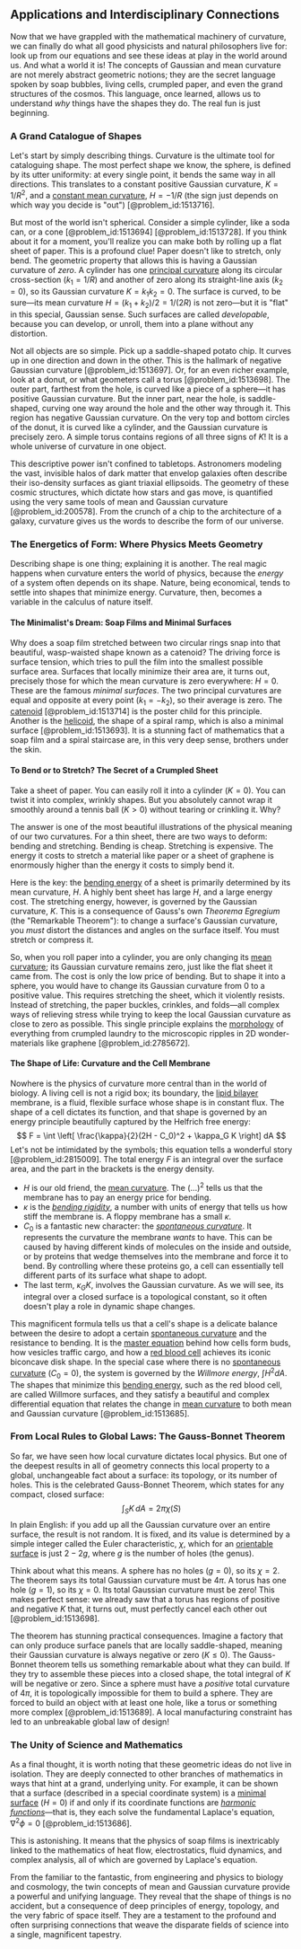 ## Applications and Interdisciplinary Connections

Now that we have grappled with the mathematical machinery of curvature, we can finally do what all good physicists and natural philosophers live for: look up from our equations and see these ideas at play in the world around us. And what a world it is! The concepts of Gaussian and mean curvature are not merely abstract geometric notions; they are the secret language spoken by soap bubbles, living cells, crumpled paper, and even the grand structures of the cosmos. This language, once learned, allows us to understand *why* things have the shapes they do. The real fun is just beginning.

### A Grand Catalogue of Shapes

Let's start by simply describing things. Curvature is the ultimate tool for cataloguing shape. The most perfect shape we know, the sphere, is defined by its utter uniformity: at every single point, it bends the same way in all directions. This translates to a constant positive Gaussian curvature, $K = 1/R^2$, and a [constant mean curvature](@article_id:193514), $H = -1/R$ (the sign just depends on which way you decide is "out") [@problem_id:1513716].

But most of the world isn't spherical. Consider a simple cylinder, like a soda can, or a cone [@problem_id:1513694] [@problem_id:1513728]. If you think about it for a moment, you'll realize you can make both by rolling up a flat sheet of paper. This is a profound clue! Paper doesn't like to stretch, only bend. The geometric property that allows this is having a Gaussian curvature of *zero*. A cylinder has one [principal curvature](@article_id:261419) along its circular cross-section ($k_1 = 1/R$) and another of zero along its straight-line axis ($k_2=0$), so its Gaussian curvature $K = k_1 k_2 = 0$. The surface is curved, to be sure—its mean curvature $H = (k_1+k_2)/2 = 1/(2R)$ is not zero—but it is "flat" in this special, Gaussian sense. Such surfaces are called *developable*, because you can develop, or unroll, them into a plane without any distortion.

Not all objects are so simple. Pick up a saddle-shaped potato chip. It curves up in one direction and down in the other. This is the hallmark of negative Gaussian curvature [@problem_id:1513697]. Or, for an even richer example, look at a donut, or what geometers call a torus [@problem_id:1513698]. The outer part, farthest from the hole, is curved like a piece of a sphere—it has positive Gaussian curvature. But the inner part, near the hole, is saddle-shaped, curving one way around the hole and the other way through it. This region has negative Gaussian curvature. On the very top and bottom circles of the donut, it is curved like a cylinder, and the Gaussian curvature is precisely zero. A simple torus contains regions of all three signs of $K$! It is a whole universe of curvature in one object.

This descriptive power isn't confined to tabletops. Astronomers modeling the vast, invisible halos of dark matter that envelop galaxies often describe their iso-density surfaces as giant triaxial ellipsoids. The geometry of these cosmic structures, which dictate how stars and gas move, is quantified using the very same tools of mean and Gaussian curvature [@problem_id:200578]. From the crunch of a chip to the architecture of a galaxy, curvature gives us the words to describe the form of our universe.

### The Energetics of Form: Where Physics Meets Geometry

Describing shape is one thing; explaining it is another. The real magic happens when curvature enters the world of physics, because the *energy* of a system often depends on its shape. Nature, being economical, tends to settle into shapes that minimize energy. Curvature, then, becomes a variable in the calculus of nature itself.

#### The Minimalist's Dream: Soap Films and Minimal Surfaces

Why does a soap film stretched between two circular rings snap into that beautiful, wasp-waisted shape known as a catenoid? The driving force is surface tension, which tries to pull the film into the smallest possible surface area. Surfaces that locally minimize their area are, it turns out, precisely those for which the mean curvature is zero everywhere: $H = 0$. These are the famous *minimal surfaces*. The two principal curvatures are equal and opposite at every point ($k_1 = -k_2$), so their average is zero. The [catenoid](@article_id:271133) [@problem_id:1513714] is the poster child for this principle. Another is the [helicoid](@article_id:263593), the shape of a spiral ramp, which is also a minimal surface [@problem_id:1513693]. It is a stunning fact of mathematics that a soap film and a spiral staircase are, in this very deep sense, brothers under the skin.

#### To Bend or to Stretch? The Secret of a Crumpled Sheet

Take a sheet of paper. You can easily roll it into a cylinder ($K=0$). You can twist it into complex, wrinkly shapes. But you absolutely cannot wrap it smoothly around a tennis ball ($K>0$) without tearing or crinkling it. Why?

The answer is one of the most beautiful illustrations of the physical meaning of our two curvatures. For a thin sheet, there are two ways to deform: bending and stretching. Bending is cheap. Stretching is expensive. The energy it costs to stretch a material like paper or a sheet of graphene is enormously higher than the energy it costs to simply bend it.

Here is the key: the [bending energy](@article_id:174197) of a sheet is primarily determined by its mean curvature, $H$. A highly bent sheet has large $H$, and a large energy cost. The stretching energy, however, is governed by the Gaussian curvature, $K$. This is a consequence of Gauss's own *Theorema Egregium* (the "Remarkable Theorem"): to change a surface's Gaussian curvature, you *must* distort the distances and angles on the surface itself. You must stretch or compress it.

So, when you roll paper into a cylinder, you are only changing its [mean curvature](@article_id:161653); its Gaussian curvature remains zero, just like the flat sheet it came from. The cost is only the low price of bending. But to shape it into a sphere, you would have to change its Gaussian curvature from $0$ to a positive value. This requires stretching the sheet, which it violently resists. Instead of stretching, the paper buckles, crinkles, and folds—all complex ways of relieving stress while trying to keep the local Gaussian curvature as close to zero as possible. This single principle explains the [morphology](@article_id:272591) of everything from crumpled laundry to the microscopic ripples in 2D wonder-materials like graphene [@problem_id:2785672].

#### The Shape of Life: Curvature and the Cell Membrane

Nowhere is the physics of curvature more central than in the world of biology. A living cell is not a rigid box; its boundary, the [lipid bilayer](@article_id:135919) membrane, is a fluid, flexible surface whose shape is in constant flux. The shape of a cell dictates its function, and that shape is governed by an energy principle beautifully captured by the Helfrich free energy:
$$
F = \int \left[ \frac{\kappa}{2}(2H - C_0)^2 + \kappa_G K \right] dA
$$
Let's not be intimidated by the symbols; this equation tells a wonderful story [@problem_id:2815009]. The total energy $F$ is an integral over the surface area, and the part in the brackets is the energy density.
- $H$ is our old friend, the [mean curvature](@article_id:161653). The $(...)^2$ tells us that the membrane has to pay an energy price for bending.
- $\kappa$ is the *[bending rigidity](@article_id:197585)*, a number with units of energy that tells us how stiff the membrane is. A floppy membrane has a small $\kappa$.
- $C_0$ is a fantastic new character: the *[spontaneous curvature](@article_id:185306)*. It represents the curvature the membrane *wants* to have. This can be caused by having different kinds of molecules on the inside and outside, or by proteins that wedge themselves into the membrane and force it to bend. By controlling where these proteins go, a cell can essentially tell different parts of its surface what shape to adopt.
- The last term, $\kappa_G K$, involves the Gaussian curvature. As we will see, its integral over a closed surface is a topological constant, so it often doesn't play a role in dynamic shape changes.

This magnificent formula tells us that a cell's shape is a delicate balance between the desire to adopt a certain [spontaneous curvature](@article_id:185306) and the resistance to bending. It is the [master equation](@article_id:142465) behind how cells form buds, how vesicles traffic cargo, and how a [red blood cell](@article_id:139988) achieves its iconic biconcave disk shape. In the special case where there is no [spontaneous curvature](@article_id:185306) ($C_0=0$), the system is governed by the *Willmore energy*, $\int H^2 dA$. The shapes that minimize this [bending energy](@article_id:174197), such as the red blood cell, are called Willmore surfaces, and they satisfy a beautiful and complex differential equation that relates the change in [mean curvature](@article_id:161653) to both mean and Gaussian curvature [@problem_id:1513685].

### From Local Rules to Global Laws: The Gauss-Bonnet Theorem

So far, we have seen how local curvature dictates local physics. But one of the deepest results in all of geometry connects this local property to a global, unchangeable fact about a surface: its topology, or its number of holes. This is the celebrated Gauss-Bonnet Theorem, which states for any compact, closed surface:
$$
\int_S K \, dA = 2\pi \chi(S)
$$
In plain English: if you add up all the Gaussian curvature over an entire surface, the result is not random. It is fixed, and its value is determined by a simple integer called the Euler characteristic, $\chi$, which for an [orientable surface](@article_id:273751) is just $2 - 2g$, where $g$ is the number of holes (the genus).

Think about what this means. A sphere has no holes ($g=0$), so its $\chi=2$. The theorem says its total Gaussian curvature must be $4\pi$. A torus has one hole ($g=1$), so its $\chi=0$. Its total Gaussian curvature must be zero! This makes perfect sense: we already saw that a torus has regions of positive and negative $K$ that, it turns out, must perfectly cancel each other out [@problem_id:1513698].

The theorem has stunning practical consequences. Imagine a factory that can only produce surface panels that are locally saddle-shaped, meaning their Gaussian curvature is always negative or zero ($K \le 0$). The Gauss-Bonnet theorem tells us something remarkable about what they can build. If they try to assemble these pieces into a closed shape, the total integral of $K$ will be negative or zero. Since a sphere must have a *positive* total curvature of $4\pi$, it is topologically impossible for them to build a sphere. They are forced to build an object with at least one hole, like a torus or something more complex [@problem_id:1513689]. A local manufacturing constraint has led to an unbreakable global law of design!

### The Unity of Science and Mathematics

As a final thought, it is worth noting that these geometric ideas do not live in isolation. They are deeply connected to other branches of mathematics in ways that hint at a grand, underlying unity. For example, it can be shown that a surface (described in a special coordinate system) is a [minimal surface](@article_id:266823) ($H=0$) if and only if its coordinate functions are *[harmonic functions](@article_id:139166)*—that is, they each solve the fundamental Laplace's equation, $\nabla^2 \phi = 0$ [@problem_id:1513686].

This is astonishing. It means that the physics of soap films is inextricably linked to the mathematics of heat flow, electrostatics, fluid dynamics, and complex analysis, all of which are governed by Laplace's equation.

From the familiar to the fantastic, from engineering and physics to biology and cosmology, the twin concepts of mean and Gaussian curvature provide a powerful and unifying language. They reveal that the shape of things is no accident, but a consequence of deep principles of energy, topology, and the very fabric of space itself. They are a testament to the profound and often surprising connections that weave the disparate fields of science into a single, magnificent tapestry.